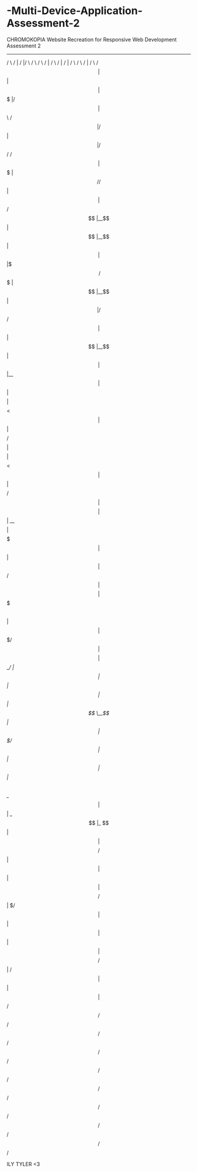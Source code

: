 # -Multi-Device-Application-Assessment-2
CHROMOKOPIA Website Recreation for Responsive Web Development Assessment 2

  ______   __    __  _______    ______   __       __   ______   __    __   ______   _______   ______   ______  
 /      \ /  |  /  |/       \  /      \ /  \     /  | /      \ /  |  /  | /      \ /       \ /      | /      \ 
/$$$$$$  |$$ |  $$ |$$$$$$$  |/$$$$$$  |$$  \   /$$ |/$$$$$$  |$$ | /$$/ /$$$$$$  |$$$$$$$  |$$$$$$/ /$$$$$$  |
$$ |  $$/ $$ |__$$ |$$ |__$$ |$$ |  $$ |$$$  \ /$$$ |$$ |__$$ |$$ |/$$/  $$ |  $$ |$$ |__$$ |  $$ |  $$ |__$$ |
$$ |      $$    $$ |$$    $$< $$ |  $$ |$$$$  /$$$$ |$$    $$ |$$  $$<   $$ |  $$ |$$    $$/   $$ |  $$    $$ |
$$ |   __ $$$$$$$$ |$$$$$$$  |$$ |  $$ |$$ $$ $$/$$ |$$$$$$$$ |$$$$$  \  $$ |  $$ |$$$$$$$/    $$ |  $$$$$$$$ |
$$ \__/  |$$ |  $$ |$$ |  $$ |$$ \__$$ |$$ |$$$/ $$ |$$ |  $$ |$$ |$$  \ $$ \__$$ |$$ |       _$$ |_ $$ |  $$ |
$$    $$/ $$ |  $$ |$$ |  $$ |$$    $$/ $$ | $/  $$ |$$ |  $$ |$$ | $$  |$$    $$/ $$ |      / $$   |$$ |  $$ |
 $$$$$$/  $$/   $$/ $$/   $$/  $$$$$$/  $$/      $$/ $$/   $$/ $$/   $$/  $$$$$$/  $$/       $$$$$$/ $$/   $$/

ILY TYLER <3 
